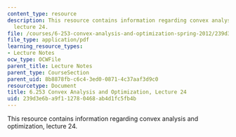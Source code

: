 ```yaml
---
content_type: resource
description: This resource contains information regarding convex analysis and optimization,
  lecture 24.
file: /courses/6-253-convex-analysis-and-optimization-spring-2012/239d3e6ba9f112780468ab4d1fc5fb4b_MIT6_253S12_lec24.pdf
file_type: application/pdf
learning_resource_types:
- Lecture Notes
ocw_type: OCWFile
parent_title: Lecture Notes
parent_type: CourseSection
parent_uid: 8b8878fb-c6c4-3ed0-0871-4c37aaf3d9c0
resourcetype: Document
title: 6.253 Convex Analysis and Optimization, Lecture 24
uid: 239d3e6b-a9f1-1278-0468-ab4d1fc5fb4b
---
```

This resource contains information regarding convex analysis and optimization, lecture 24.

